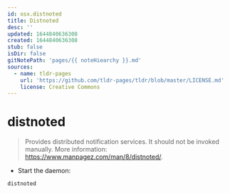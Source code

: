 ```yaml
---
id: osx.distnoted
title: Distnoted
desc: ''
updated: 1644840636308
created: 1644840636308
stub: false
isDir: false
gitNotePath: 'pages/{{ noteHiearchy }}.md'
sources:
  - name: tldr-pages
    url: 'https://github.com/tldr-pages/tldr/blob/master/LICENSE.md'
    license: Creative Commons
---
```

# distnoted

> Provides distributed notification services.
> It should not be invoked manually.
> More information: <https://www.manpagez.com/man/8/distnoted/>.

- Start the daemon:

`distnoted`

